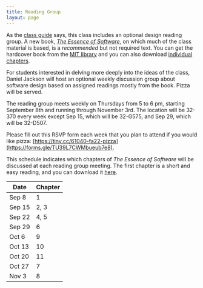 ```yaml
---
title: Reading Group
layout: page
---
```


As the [class guide](https://61040-fa22.github.io/about/) says, this class includes an optional design reading group. A new book, [*The Essence of Software*](https://essenceofsoftware.com/), on which much of the class material is based, is a *recommended* but not required text. You can get the hardcover book from the [MIT library](https://mit.primo.exlibrisgroup.com/permalink/01MIT_INST/1jdn9l1/alma9935198666906761) and you can also download [individual chapters](https://www-jstor-org.libproxy.mit.edu/stable/j.ctv1nj340p).

For students interested in delving more deeply into the ideas of the class, Daniel Jackson will host an optional weekly discussion group about software design based on assigned readings mostly from the book. Pizza will be served.

The reading group meets weekly on Thursdays from 5 to 6 pm, starting September 8th and running through November 3rd. The location will be 32-370 every week except Sep 15, which will be 32-G575, and Sep 29, which will be 32-D507.

Please fill out this RSVP form each week that you plan to attend if you would like pizza: [https://tiny.cc/61040-fa22-pizza](https://forms.gle/TU39L7CWMbueub7e8).

This schedule indicates which chapters of *The Essence of Software* will be discussed at each reading group meeting. The first chapter is a short and easy reading, and you can download it [here](https://essenceofsoftware.com/posts/sample-chapter/).  

| Date   | Chapter |
| ------ | ----------------- |
| Sep 8  | 1        |
| Sep 15 | 2, 3        |
| Sep 22 | 4, 5|
| Sep 29 | 6   |
| Oct 6  | 9 |
| Oct 13 | 10 |
| Oct 20 | 11 |
| Oct 27 | 7 |
| Nov 3  | 8 |
